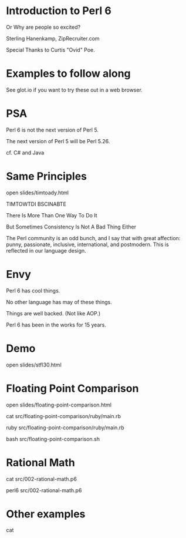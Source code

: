 # Introduction to Perl 6
Or Why are people so excited?

Sterling Hanenkamp, ZipRecruiter.com

Special Thanks to Curtis "Ovid" Poe.

# Examples to follow along

See glot.io if you want to try these out in a web browser.

# PSA

Perl 6 is not the next version of Perl 5. 

The next version of Perl 5 will be Perl 5.26.

cf. C# and Java

# Same Principles

open slides/timtoady.html

TIMTOWTDI BSCINABTE

There Is More Than One Way To Do It

But Sometimes Consistency Is Not A Bad Thing Either

The Perl community is an odd bunch, and I say that with great affection: punny,
passionate, inclusive, international, and postmodern. This is reflected in our
language design.

# Envy

Perl 6 has cool things.

No other language has may of these things.

Things are well backed. (Not like AOP.)

Perl 6 has been in the works for 15 years.

# Demo

open slides/stfl30.html

# Floating Point Comparison

open slides/floating-point-comparison.html

cat src/floating-point-comparison/ruby/main.rb

ruby src/floating-point-comparison/ruby/main.rb

bash src/floating-point-comparison.sh

# Rational Math

cat src/002-rational-math.p6

perl6 src/002-rational-math.p6

# Other examples

cat 
